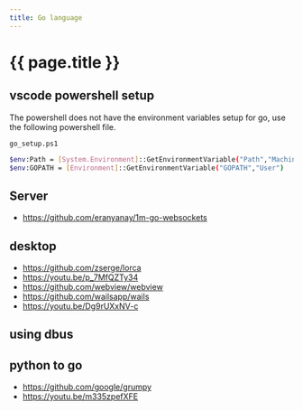 ```yaml
---
title: Go language
---
```


# {{ page.title }}



## vscode powershell setup
The powershell does not have the environment variables setup for go, use the following powershell file.

`go_setup.ps1`
```bash
$env:Path = [System.Environment]::GetEnvironmentVariable("Path","Machine")
$env:GOPATH = [Environment]::GetEnvironmentVariable("GOPATH","User")
```

## Server
* <https://github.com/eranyanay/1m-go-websockets>


## desktop
* <https://github.com/zserge/lorca>
* <https://youtu.be/p_7MfQZTy34>
* <https://github.com/webview/webview>
* <https://github.com/wailsapp/wails>
* <https://youtu.be/Dg9rUXxNV-c>


## using dbus


## python to go
* <https://github.com/google/grumpy>
* <https://youtu.be/m335zpefXFE>